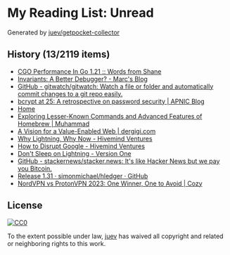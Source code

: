 # My Reading List: Unread

Generated by [juev/getpocket-collector](https://github.com/juev/getpocket-collector)

## History (13/2119 items)

- [CGO Performance In Go 1.21 :: Words from Shane](https://shane.ai/posts/cgo-performance-in-go1.21/)
- [Invariants: A Better Debugger? - Marc's Blog](https://brooker.co.za/blog/2023/07/28/ds-testing.html)
- [GitHub - gitwatch/gitwatch: Watch a file or folder and automatically commit changes to a git repo easily.](https://github.com/gitwatch/gitwatch)
- [bcrypt at 25: A retrospective on password security | APNIC Blog](https://blog.apnic.net/2023/08/02/bcrypt-at-25-a-retrospective-on-password-security/)
- [Home](https://xrss.infogulch.com)
- [Exploring Lesser-Known Commands and Advanced Features of Homebrew | Muhammad](https://muhammadraza.me/2023/exploring-homebrew)
- [A Vision for a Value-Enabled Web | dergigi.com](https://dergigi.com/2022/12/18/a-vision-for-a-value-enabled-web/)
- [Why Lightning, Why Now - Hivemind Ventures](https://hivemind.vc/why-lightning-why-now/)
- [How to Disrupt Google - Hivemind Ventures](https://hivemind.vc/howtodisruptgoogle/)
- [Don't Sleep on Lightning - Version One](https://versionone.vc/dont-sleep-on-lightning/)
- [GitHub - stackernews/stacker.news: It's like Hacker News but we pay you Bitcoin.](https://github.com/stackernews/stacker.news)
- [Release 1.31 · simonmichael/hledger · GitHub](https://github.com/simonmichael/hledger/releases/1.31)
- [NordVPN vs ProtonVPN 2023: One Winner, One to Avoid | Cozy](https://cozy-reader.netlify.app)

## License

[![CC0](https://mirrors.creativecommons.org/presskit/buttons/88x31/svg/cc-zero.svg)](https://creativecommons.org/publicdomain/zero/1.0/)

To the extent possible under law, [juev](https://github.com/juev) has waived all copyright and related or neighboring rights to this work.
